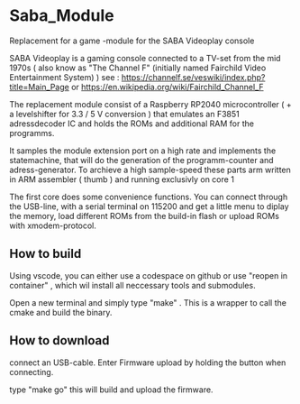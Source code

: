 # Saba_Module
Replacement for a game -module for the SABA Videoplay console

SABA Videoplay is a gaming console connected to a TV-set from the mid 1970s 
( also know as "The Channel F" (initially named Fairchild Video Entertainment System) )
see : https://channelf.se/veswiki/index.php?title=Main_Page or 
https://en.wikipedia.org/wiki/Fairchild_Channel_F


The replacement module consist of a Raspberry RP2040 microcontroller ( + a levelshifter for 3.3 / 5 V conversion ) 
that emulates an F3851 adressdecoder IC and holds the ROMs and additional RAM for the programms.

It samples the module extension port on a high rate and implements the statemachine, that will do the generation of the programm-counter and adress-generator.
To archieve a high sample-speed these parts arm written in ARM assembler ( thumb ) and running exclusivly on core 1

The first core does some convenience functions. You can connect through the USB-line, with a serial terminal on 115200 and get a little menu to 
diplay the memory, load different ROMs from the build-in flash or upload ROMs with xmodem-protocol.

## How to build

Using vscode, you can either use a codespace on github or use "reopen in container" , which wil install all neccessary tools and submodules.

Open a new terminal and simply type "make" . This is a wrapper to call the cmake and build the binary.

## How to download

connect an USB-cable. Enter Firmware upload by holding the button when connecting.

type "make go" this will build and upload the firmware.



